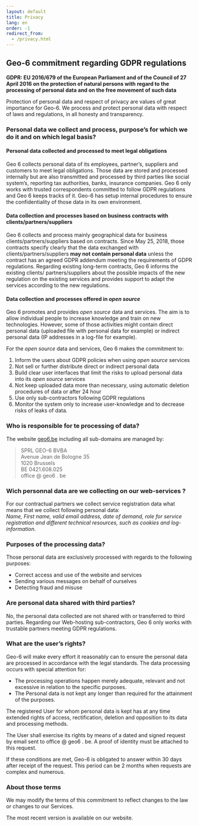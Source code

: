 ```yaml
---
layout: default
title: Privacy
lang: en
order: -1
redirect_from:
  - /privacy.html
---
```


## Geo-6 commitment regarding GDPR regulations

**GDPR: EU 2016/679 of the European Parliament and of the Council of 27 April 2016 on the protection of natural persons with regard to the processing of personal data and on the free movement of such data**

Protection of personal data and respect of privacy are values of great importance for Geo-6. We process and protect personal data with respect of laws and regulations, in all honesty and transparency.

### Personal data we collect and process, purpose’s for which we do it and on which legal basis?

#### Personal data collected and processed to meet **legal obligations**

Geo 6 collects personal data of its employees, partner’s, suppliers and customers to meet legal obligations. Those data are stored and processed internally but are also transmitted and processed by third parties like social system’s, reporting tax authorities, banks, insurance companies. Geo 6 only works with trusted correspondents committed to follow GDPR regulations and Geo 6 keeps tracks of it. Geo-6 has setup internal procedures to ensure the confidentiality of those data in its own environment.

#### Data collection and processes based on **business contracts** with clients/partners/suppliers

Geo 6 collects and process mainly geographical data for business clients/partners/suppliers based on contracts. Since May 25, 2018, those contracts specify clearly that the data exchanged with clients/partners/suppliers **may not contain personal data** unless the contract has an agreed GDPR addendum meeting the requirements of GDPR regulations. Regarding existing long-term contracts, Geo 6 informs the existing clients/ partners/suppliers about the possible impacts of the new regulation on the existing services and provides support to adapt the services according to the new regulations.

#### Data collection and processes offered in *open source*

Geo 6 promotes and provides *open source* data and services. The aim is to allow individual people to increase knowledge and train on new technologies. However, some of those activities might contain direct personal data (uploaded file with personal data for example) or indirect personal data (IP addresses in a log-file for example).

For the *open source* data and services, Geo 6 makes the commitment to:

1. Inform the users about GDPR policies when using *open source* services
2. Not sell or further distribute direct or indirect personal data
3. Build clear user interfaces that limit the risks to upload personal data into its *open source* services
4. Not keep uploaded data more than necessary, using automatic deletion procedures of data or after 24 hour
5. Use only sub-contractors following GDPR regulations
6. Monitor the system only to increase user-knowledge and to decrease risks of leaks of data.

### Who is responsible for te processing of data?

The website [geo6.be](https://geo6.be/) including all sub-domains are managed by:

> SPRL GEO-6 BVBA  
> Avenue Jean de Bologne 35  
> 1020 Brussels  
> BE 0421.608.025  
> office @ geo6 . be

### Wich personnal data are we collecting on our web-services ?

For our contractual partners we collect service registration data what means that we collect following personal data:  
*Name, First name, valid email address, date of demand, role for service registration and different technical resources, such as cookies and log-information*.

### Purposes of the processing data?

Those personal data are exclusively processed with regards to the following purposes:

- Correct access and use of the website and services
- Sending various messages on behalf of ourselves
- Detecting fraud and misuse

### Are personal data shared with third parties?

No, the personal data collected are not shared with or transferred to third parties. Regarding our Web-hosting sub-contractors, Geo 6 only works with trustable partners meeting GDPR regulations.

### What are the user’s rights?

Geo-6 will make every effort it reasonably can to ensure the personal data are processed in accordance with the legal standards. The data processing occurs with special attention for:

- The processing operations happen merely adequate, relevant and not excessive in relation to the specific purposes.
- The Personal data is not kept any longer than required for the attainment of the purposes.

The registered User for whom personal data is kept has at any time extended rights of access, rectification, deletion and opposition to its data and processing methods.

The User shall exercise its rights by means of a dated and signed request by email sent to office @ geo6 . be. A proof of identity must be attached to this request.

If these conditions are met, Geo-6 is obligated to answer within 30 days after receipt of the request. This period can be 2 months when requests are complex and numerous.

### About those terms

We may modify the terms of this commitment to reflect changes to the law or changes to our Services.

The most recent version is available on our website.
